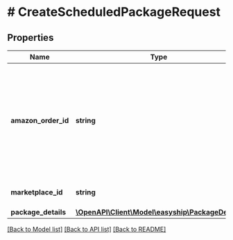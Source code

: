 # # CreateScheduledPackageRequest

## Properties

Name | Type | Description | Notes
------------ | ------------- | ------------- | -------------
**amazon_order_id** | **string** | An Amazon-defined order identifier. Identifies the order that the seller wants to deliver using Amazon Easy Ship. |
**marketplace_id** | **string** | A string of up to 255 characters. |
**package_details** | [**\OpenAPI\Client\Model\easyship\PackageDetails**](PackageDetails.md) |  |

[[Back to Model list]](../../README.md#models) [[Back to API list]](../../README.md#endpoints) [[Back to README]](../../README.md)
